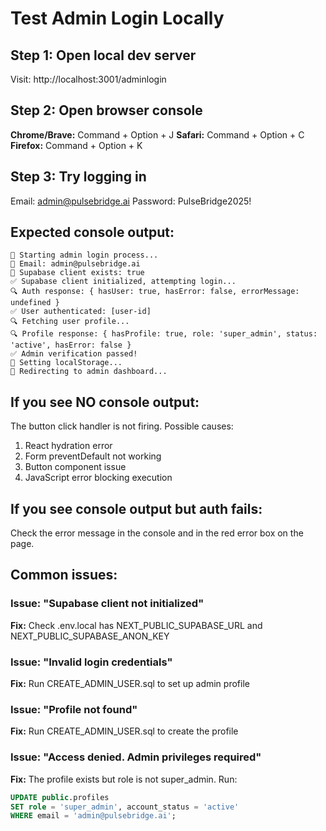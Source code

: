 # Test Admin Login Locally

## Step 1: Open local dev server
Visit: http://localhost:3001/adminlogin

## Step 2: Open browser console
**Chrome/Brave:** Command + Option + J
**Safari:** Command + Option + C
**Firefox:** Command + Option + K

## Step 3: Try logging in
Email: admin@pulsebridge.ai
Password: PulseBridge2025!

## Expected console output:
```
🔐 Starting admin login process...
📧 Email: admin@pulsebridge.ai
🔌 Supabase client exists: true
✅ Supabase client initialized, attempting login...
🔍 Auth response: { hasUser: true, hasError: false, errorMessage: undefined }
✅ User authenticated: [user-id]
🔍 Fetching user profile...
🔍 Profile response: { hasProfile: true, role: 'super_admin', status: 'active', hasError: false }
✅ Admin verification passed!
💾 Setting localStorage...
🚀 Redirecting to admin dashboard...
```

## If you see NO console output:
The button click handler is not firing. Possible causes:
1. React hydration error
2. Form preventDefault not working
3. Button component issue
4. JavaScript error blocking execution

## If you see console output but auth fails:
Check the error message in the console and in the red error box on the page.

## Common issues:

### Issue: "Supabase client not initialized"
**Fix:** Check .env.local has NEXT_PUBLIC_SUPABASE_URL and NEXT_PUBLIC_SUPABASE_ANON_KEY

### Issue: "Invalid login credentials"
**Fix:** Run CREATE_ADMIN_USER.sql to set up admin profile

### Issue: "Profile not found"
**Fix:** Run CREATE_ADMIN_USER.sql to create the profile

### Issue: "Access denied. Admin privileges required"
**Fix:** The profile exists but role is not super_admin. Run:
```sql
UPDATE public.profiles
SET role = 'super_admin', account_status = 'active'
WHERE email = 'admin@pulsebridge.ai';
```
